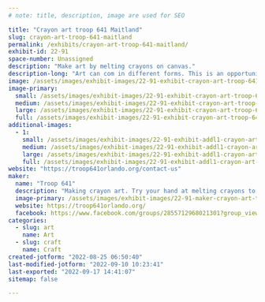 ```yaml
---
# note: title, description, image are used for SEO

title: "Crayon art troop 641 Maitland"
slug: crayon-art-troop-641-maitland
permalink: /exhibits/crayon-art-troop-641-maitland/
exhibit-id: 22-91
space-number: Unassigned
description: "Make art by melting crayons on canvas."
description-long: "Art can com in different forms. This is an opportunity to melt wax crayons of different colors to create dazzling images of color."
image: /assets/images/exhibit-images/22-91-exhibit-crayon-art-troop-641-maitland-3219408b-372f-44b8-b413-e7844e15671a-large.jpeg
image-primary: 
  small: /assets/images/exhibit-images/22-91-exhibit-crayon-art-troop-641-maitland-3219408b-372f-44b8-b413-e7844e15671a-small.jpeg
  medium: /assets/images/exhibit-images/22-91-exhibit-crayon-art-troop-641-maitland-3219408b-372f-44b8-b413-e7844e15671a-medium.jpeg
  large: /assets/images/exhibit-images/22-91-exhibit-crayon-art-troop-641-maitland-3219408b-372f-44b8-b413-e7844e15671a-large.jpeg
  full: /assets/images/exhibit-images/22-91-exhibit-crayon-art-troop-641-maitland-3219408b-372f-44b8-b413-e7844e15671a-full.jpeg
additional-images: 
  - 1:
    small: /assets/images/exhibit-images/22-91-exhibit-addl1-crayon-art-troop-641-maitland-c8082a76-b0b1-4a01-8bdd-4d19a5b96142-small.jpeg
    medium: /assets/images/exhibit-images/22-91-exhibit-addl1-crayon-art-troop-641-maitland-c8082a76-b0b1-4a01-8bdd-4d19a5b96142-medium.jpeg
    large: /assets/images/exhibit-images/22-91-exhibit-addl1-crayon-art-troop-641-maitland-c8082a76-b0b1-4a01-8bdd-4d19a5b96142-large.jpeg
    full: /assets/images/exhibit-images/22-91-exhibit-addl1-crayon-art-troop-641-maitland-c8082a76-b0b1-4a01-8bdd-4d19a5b96142-full.jpeg
website: "https://troop641orlando.org/contact-us"
maker: 
  name: "Troop 641"
  description: "Making crayon art. Try your hand at melting crayons to make all sorts of colorful artwork on canvas."
  image-primary: /assets/images/exhibit-images/22-91-maker-crayon-art-troop-641-maitland-0aa22296-07e3-416b-b312-a875df5a2c13-medium.jpeg
  website: https://troop641orlando.org/
  facebook: https://www.facebook.com/groups/2855712968021301?group_view_referrer=search
categories: 
  - slug: art
    name: Art
  - slug: craft
    name: Craft
created-jotform: "2022-08-25 06:50:40"
last-modified-jotform: "2022-09-10 10:23:41"
last-exported: "2022-09-17 14:41:07"
sitemap: false

---
```

